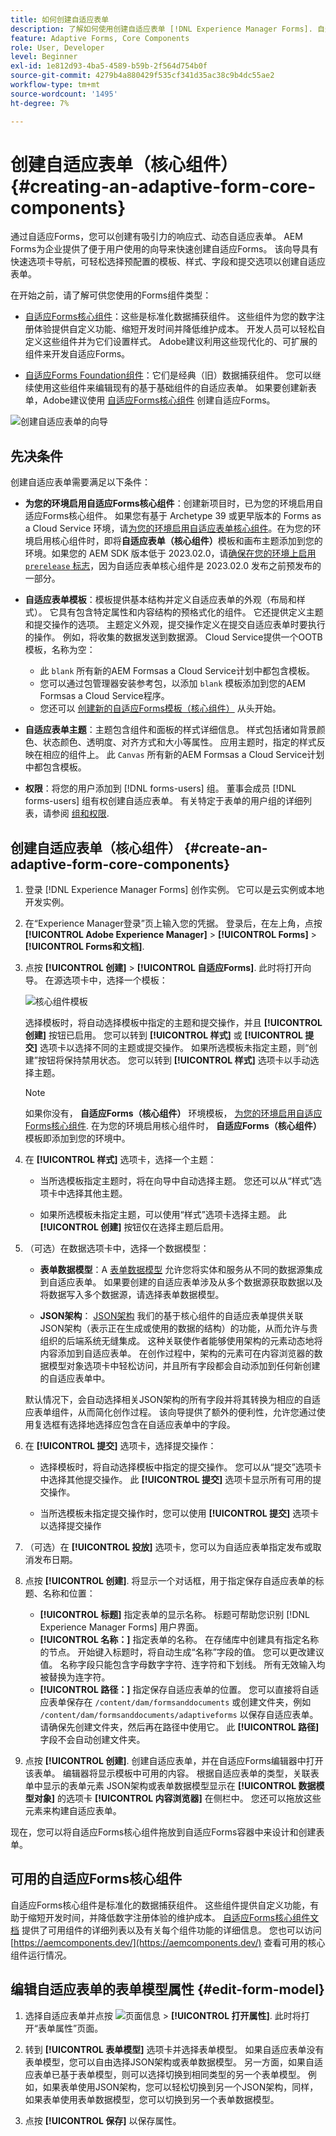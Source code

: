 ```yaml
---
title: 如何创建自适应表单
description: 了解如何使用创建自适应表单 [!DNL Experience Manager Forms]. 自适应Forms是响应式HTML5表单，可简化信息收集和处理。 深入了解如何基于表单数据模型和XML或JSON架构创建自适应表单。
feature: Adaptive Forms, Core Components
role: User, Developer
level: Beginner
exl-id: 1e812d93-4ba5-4589-b59b-2f564d754b0f
source-git-commit: 4279b4a880429f535cf341d35ac38c9b4dc55ae2
workflow-type: tm+mt
source-wordcount: '1495'
ht-degree: 7%

---
```


# 创建自适应表单（核心组件） {#creating-an-adaptive-form-core-components}

通过自适应Forms，您可以创建有吸引力的响应式、动态自适应表单。 AEM Forms为企业提供了便于用户使用的向导来快速创建自适应Forms。 该向导具有快速选项卡导航，可轻松选择预配置的模板、样式、字段和提交选项以创建自适应表单。

在开始之前，请了解可供您使用的Forms组件类型：

* [自适应Forms核心组件](https://experienceleague.adobe.com/docs/experience-manager-core-components/using/adaptive-forms/introduction.html?lang=zh-Hans)：这些是标准化数据捕获组件。 这些组件为您的数字注册体验提供自定义功能、缩短开发时间并降低维护成本。 开发人员可以轻松自定义这些组件并为它们设置样式。 Adobe建议利用这些现代化的、可扩展的组件来开发自适应Forms。

* [自适应Forms Foundation组件](creating-adaptive-form.md)：它们是经典（旧）数据捕获组件。 您可以继续使用这些组件来编辑现有的基于基础组件的自适应表单。 如果要创建新表单，Adobe建议使用  [自适应Forms核心组件](creating-adaptive-form-core-components.md) 创建自适应Forms。

![创建自适应表单的向导](/help/release-notes/assets/wizard.png)


## 先决条件

创建自适应表单需要满足以下条件：

* **为您的环境启用自适应Forms核心组件**：创建新项目时，已为您的环境启用自适应Forms核心组件。 如果您有基于 Archetype 39 或更早版本的 Forms as a Cloud Service 环境，请[为您的环境启用自适应表单核心组件](setup-local-development-environment.md#enable-adaptive-forms-core-components-for-an-existing-aem-archetype-based-project)。在为您的环境启用核心组件时，即将&#x200B;**自适应表单（核心组件）**&#x200B;模板和画布主题添加到您的环境。如果您的 AEM SDK 版本低于 2023.02.0，请[确保在您的环境上启用 `prerelease` 标志](https://experienceleague.adobe.com/docs/experience-manager-cloud-service/content/release-notes/prerelease.html?lang=zh-Hans#new-features)，因为自适应表单核心组件是 2023.02.0 发布之前预发布的一部分。

* **自适应表单模板**：模板提供基本结构并定义自适应表单的外观（布局和样式）。 它具有包含特定属性和内容结构的预格式化的组件。 它还提供定义主题和提交操作的选项。 主题定义外观，提交操作定义在提交自适应表单时要执行的操作。 例如，将收集的数据发送到数据源。 Cloud Service提供一个OOTB模板，名称为空：

   * 此 `blank` 所有新的AEM Formsas a Cloud Service计划中都包含模板。
   * 您可以通过包管理器安装参考包，以添加 `blank` 模板添加到您的AEM Formsas a Cloud Service程序。
   * 您还可以 [创建新的自适应Forms模板（核心组件）](template-editor.md) 从头开始。

* **自适应表单主题**：主题包含组件和面板的样式详细信息。 样式包括诸如背景颜色、状态颜色、透明度、对齐方式和大小等属性。 应用主题时，指定的样式反映在相应的组件上。  此 `Canvas` 所有新的AEM Formsas a Cloud Service计划中都包含模板。

   <!-- * You can install the reference package, via package manager, to add the `Canvas` template to your AEM Forms as a Cloud Service program.
    * You can also [create a new Adaptive Forms theme (Core Components)](template-editor.md) and deploy it to your AEM Forms as a Cloud Service program. -->

* **权限**：将您的用户添加到 [!DNL forms-users] 组。 董事会成员 [!DNL forms-users] 组有权创建自适应表单。 有关特定于表单的用户组的详细列表，请参阅 [组和权限](forms-groups-privileges-tasks.md).


## 创建自适应表单（核心组件） {#create-an-adaptive-form-core-components}

1. 登录 [!DNL Experience Manager Forms] 创作实例。 它可以是云实例或本地开发实例。

1. 在“Experience Manager登录”页上输入您的凭据。 登录后，在左上角，点按 **[!UICONTROL Adobe Experience Manager]** > **[!UICONTROL Forms]** > **[!UICONTROL Forms和文档]**.

1. 点按 **[!UICONTROL 创建]**  > **[!UICONTROL 自适应Forms]**. 此时将打开向导。 在源选项卡中，选择一个模板：

   ![核心组件模板](/help/forms/assets/core-components-template.png)

   选择模板时，将自动选择模板中指定的主题和提交操作，并且 **[!UICONTROL 创建]** 按钮已启用。 您可以转到 **[!UICONTROL 样式]** 或 **[!UICONTROL 提交]** 选项卡以选择不同的主题或提交操作。 如果所选模板未指定主题，则“创建”按钮将保持禁用状态。 您可以转到 **[!UICONTROL 样式]** 选项卡以手动选择主题。

   >[!NOTE]
   >
   >
   > 如果你没有， **自适应Forms（核心组件）** 环境模板， [为您的环境启用自适应Forms核心组件](setup-local-development-environment.md#enable-adaptive-forms-core-components-for-an-existing-aem-archetype-based-project). 在为您的环境启用核心组件时， **自适应Forms（核心组件）** 模板即添加到您的环境中。

1. 在 **[!UICONTROL 样式]** 选项卡，选择一个主题：

   * 当所选模板指定主题时，将在向导中自动选择主题。 您还可以从“样式”选项卡中选择其他主题。

   * 如果所选模板未指定主题，可以使用“样式”选项卡选择主题。 此 **[!UICONTROL 创建]** 按钮仅在选择主题后启用。

1. （可选）在数据选项卡中，选择一个数据模型：

   * **表单数据模型**：A [表单数据模型](data-integration.md) 允许您将实体和服务从不同的数据源集成到自适应表单。 如果要创建的自适应表单涉及从多个数据源获取数据以及将数据写入多个数据源，请选择表单数据模型。

   * **JSON架构**： [JSON架构](adaptive-form-json-schema-form-model.md) 我们的基于核心组件的自适应表单提供关联JSON架构（表示正在生成或使用的数据的结构）的功能，从而允许与贵组织的后端系统无缝集成。 这种关联使作者能够使用架构的元素动态地将内容添加到自适应表单。 在创作过程中，架构的元素可在内容浏览器的数据模型对象选项卡中轻松访问，并且所有字段都会自动添加到任何新创建的自适应表单中。

   默认情况下，会自动选择相关JSON架构的所有字段并将其转换为相应的自适应表单组件，从而简化创作过程。 该向导提供了额外的便利性，允许您通过使用复选框有选择地选择应包含在自适应表单中的字段。

1. 在 **[!UICONTROL 提交]** 选项卡，选择提交操作：

   * 选择模板时，将自动选择模板中指定的提交操作。 您可以从“提交”选项卡中选择其他提交操作。 此 **[!UICONTROL 提交]** 选项卡显示所有可用的提交操作。

   * 当所选模板未指定提交操作时，您可以使用 **[!UICONTROL 提交]** 选项卡以选择提交操作

1. （可选）在 **[!UICONTROL 投放]** 选项卡，您可以为自适应表单指定发布或取消发布日期。

1. 点按 **[!UICONTROL 创建]**. 将显示一个对话框，用于指定保存自适应表单的标题、名称和位置：

   * **[!UICONTROL 标题]** 指定表单的显示名称。 标题可帮助您识别 [!DNL Experience Manager Forms] 用户界面。
   * **[!UICONTROL 名称：]** 指定表单的名称。 在存储库中创建具有指定名称的节点。 开始键入标题时，将自动生成“名称”字段的值。 您可以更改建议值。 名称字段只能包含字母数字字符、连字符和下划线。 所有无效输入均被替换为连字符。
   * **[!UICONTROL 路径：]** 指定保存自适应表单的位置。 您可以直接将自适应表单保存在 `/content/dam/formsanddocuments` 或创建文件夹，例如 `/content/dam/formsanddocuments/adaptiveforms` 以保存自适应表单。 请确保先创建文件夹，然后再在路径中使用它。 此 **[!UICONTROL 路径]** 字段不会自动创建文件夹。

1. 点按 **[!UICONTROL 创建]**. 创建自适应表单，并在自适应Forms编辑器中打开该表单。 编辑器将显示模板中可用的内容。  根据自适应表单的类型，关联表单中显示的表单元素 <!--XFA form template, XML schema or --> JSON架构或表单数据模型显示在 **[!UICONTROL 数据模型对象]** 的选项卡 **[!UICONTROL 内容浏览器]** 在侧栏中。 您还可以拖放这些元素来构建自适应表单。

现在，您可以将自适应Forms核心组件拖放到自适应Forms容器中来设计和创建表单。

## 可用的自适应Forms核心组件

自适应Forms核心组件是标准化的数据捕获组件。 这些组件提供自定义功能，有助于缩短开发时间，并降低数字注册体验的维护成本。 [自适应Forms核心组件文档](https://experienceleague.adobe.com/docs/experience-manager-core-components/using/adaptive-forms/introduction.html?lang=zh-Hans) 提供了可用组件的详细列表以及有关每个组件功能的详细信息。 您也可以访问 [https://aemcomponents.dev/](https://aemcomponents.dev/) 查看可用的核心组件运行情况。

## 编辑自适应表单的表单模型属性 {#edit-form-model}

1. 选择自适应表单并点按 ![页面信息](/help/forms/assets/Smock_Properties_18_N.svg) > **[!UICONTROL 打开属性]**. 此时将打开“表单属性”页面。

1. 转到 **[!UICONTROL 表单模型]** 选项卡并选择表单模型。 如果自适应表单没有表单模型，您可以自由选择JSON架构或表单数据模型。 另一方面，如果自适应表单已基于表单模型，则可以选择切换到相同类型的另一个表单模型。 例如，如果表单使用JSON架构，您可以轻松切换到另一个JSON架构，同样，如果表单使用表单数据模型，您可以切换到另一个表单数据模型。

1. 点按 **[!UICONTROL 保存]** 以保存属性。
